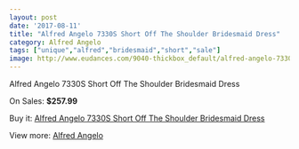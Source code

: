 ```yaml
---
layout: post
date: '2017-08-11'
title: "Alfred Angelo 7330S Short Off The Shoulder Bridesmaid Dress"
category: Alfred Angelo
tags: ["unique","alfred","bridesmaid","short","sale"]
image: http://www.eudances.com/9040-thickbox_default/alfred-angelo-7330s-short-off-the-shoulder-bridesmaid-dress.jpg
---
```

Alfred Angelo 7330S Short Off The Shoulder Bridesmaid Dress

On Sales: **$257.99**
<a href="https://www.eudances.com/en/alfred-angelo/3039-alfred-angelo-7330s-short-off-the-shoulder-bridesmaid-dress.html"><amp-img layout="responsive" width="600" height="600" src="//www.eudances.com/9040-thickbox_default/alfred-angelo-7330s-short-off-the-shoulder-bridesmaid-dress.jpg" alt="Alfred Angelo 7330S Short Off The Shoulder Bridesmaid Dress 0" /></a>
<a href="https://www.eudances.com/en/alfred-angelo/3039-alfred-angelo-7330s-short-off-the-shoulder-bridesmaid-dress.html"><amp-img layout="responsive" width="600" height="600" src="//www.eudances.com/9041-thickbox_default/alfred-angelo-7330s-short-off-the-shoulder-bridesmaid-dress.jpg" alt="Alfred Angelo 7330S Short Off The Shoulder Bridesmaid Dress 1" /></a>

Buy it: [Alfred Angelo 7330S Short Off The Shoulder Bridesmaid Dress](https://www.eudances.com/en/alfred-angelo/3039-alfred-angelo-7330s-short-off-the-shoulder-bridesmaid-dress.html "Alfred Angelo 7330S Short Off The Shoulder Bridesmaid Dress")

View more: [Alfred Angelo](https://www.eudances.com/en/51-alfred-angelo "Alfred Angelo")